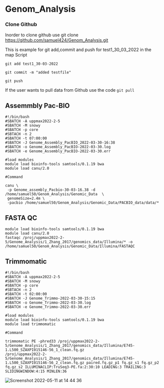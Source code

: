 # Genom_Analysis

### Clone Github
Inorder to clone github use  git clone https://github.com/samuel424/Genom_Analysis.git

This is example for git add,commit and push for test1_30_03_2022 in the map Script
```
git add test1_30-03-2022

git commit -m "added testfile"

git push
```
If the user wants to pull data from Github use the code ```git pull```

## Assemmbly Pac-BIO
```
#!/bin/bash
#SBATCH -A uppmax2022-2-5
#SBATCH -M snowy
#SBATCH -p core
#SBTACH -n 2
#SBATCH -t 07:00:00
#SBATCH -J Genome_Assembly_PacBIO_2022-03-30-16:38
#SBATCH -o Genome_Assembly_PacBIO-2022-03-30.log 
#SBATCH -e Genome_Assembly_PacBIO-2022-03-30.err 

#load modules
module load bioinfo-tools samtools/0.1.19 bwa
module load canu/2.0

#Command

canu \
 -p Genome_assembly_Pacbio-30-03-16.38 -d /home/samuel50/Genom_Analysis/Genomic_Data  \
 genomeSize=2.4m \
 -pacbio /home/samuel50/Genom_Analysis/Genomic_Data/PACBIO_data/data/*
```
## FASTA QC
```
module load bioinfo-tools samtools/0.1.19 bwa
module load canu/2.0
fastaqc /proj/uppmax2022-2-5/Genome_Analysis/1_Zhang_2017/genomics_data/Illumina/* -o /home/samuel50/Genom_Analysis/Genomic_Data/Illumina/FASTAQC
```
## Trimmomatic
```
#!/bin/bash
#SBATCH -A uppmax2022-2-5
#SBATCH -M snowy
#SBATCH -p core
#SBTACH -n 2
#SBATCH -t 02:00:00
#SBATCH -J Genome_Trimmo-2022-03-30-15:15
#SBATCH -o Genome_Trimmo-2022-03-30.log
#SBATCH -e Genome_Trimmo-2022-03-30.err

#load modules
module load bioinfo-tools samtools/0.1.19 bwa
module load trimmomatic

#Command
 
trimmomatic PE -phred33 /proj/uppmax2022-2-5/Genome_Analysis/1_Zhang_2017/genomics_data/Illumina/E745-1.L500_SZAXPI015146-56_1_clean.fq.gz
/proj/uppmax2022-2-5/Genome_Analysis/1_Zhang_2017/genomics_data/Illumina/E745-1.L500_SZAXPI015146-56_2_clean.fq.gz paired.fq.gz_p1 fq.gz_s1 fq.gz_p2 
fq.gz_s2 ILLUMINACLIP:TruSeq3-PE.fa:2:30:10 LEADING:3 TRAILING:3 SLIDINGWINDOW:4:15 MINLEN:36

```
![Screenshot 2022-05-11 at 14 44 36](https://user-images.githubusercontent.com/370074/167852716-614899ca-1a6a-4770-ba54-45c30e6d509a.png)

